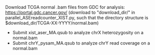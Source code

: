 Download TCGA normal .bam files from GDC for analysis: https://portal.gdc.cancer.gov/ (download to "download_dir/" in parallel_ASEreadcounter_XIST.py, such that the directory structure is $download_dir/TCGA-XX-YYYY/normal.bam)
- Submit xist_aser_MA.qsub to analyze chrX heterozygosity on a normal.bam
- Submit chrY_pysam_MA.qsub to analyze chrY read coverage on a normal.bam
